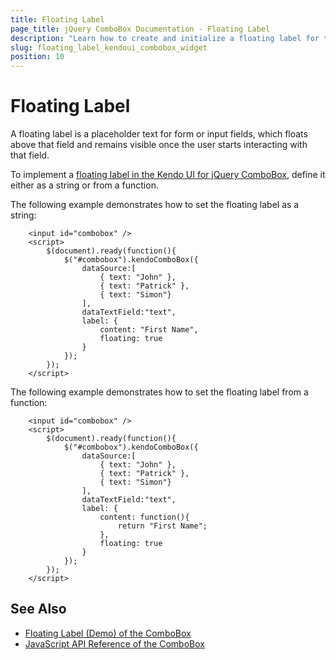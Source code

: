 ```yaml
---
title: Floating Label
page_title: jQuery ComboBox Documentation - Floating Label
description: "Learn how to create and initialize a floating label for the Kendo UI for jQuery ComboBox component."
slug: floating_label_kendoui_combobox_widget
position: 10
---
```


# Floating Label

A floating label is a placeholder text for form or input fields, which floats above that field and remains visible once the user starts interacting with that field. 

To implement a [floating label in the Kendo UI for jQuery ComboBox](/api/javascript/ui/combobox/configuration/label), define it either as a string or from a function.

The following example demonstrates how to set the floating label as a string:

```dojo 
    <input id="combobox" /> 
    <script>
        $(document).ready(function(){
            $("#combobox").kendoComboBox({
                dataSource:[
                    { text: "John" },
                    { text: "Patrick" },
                    { text: "Simon"}
                ],
                dataTextField:"text",
                label: {
                    content: "First Name",
                    floating: true
                }
            });
        });
    </script>
```

The following example demonstrates how to set the floating label from a function:

```dojo 
    <input id="combobox" /> 
    <script>
        $(document).ready(function(){
            $("#combobox").kendoComboBox({
                dataSource:[
                    { text: "John" },
                    { text: "Patrick" },
                    { text: "Simon"}
                ],
                dataTextField:"text",
                label: {
                    content: function(){
                        return "First Name";
                    },
                    floating: true
                }
            });
        });
    </script>
```


## See Also

* [Floating Label (Demo) of the ComboBox](https://demos.telerik.com/kendo-ui/combobox/floating-label)
* [JavaScript API Reference of the ComboBox](/api/javascript/ui/combobox)
